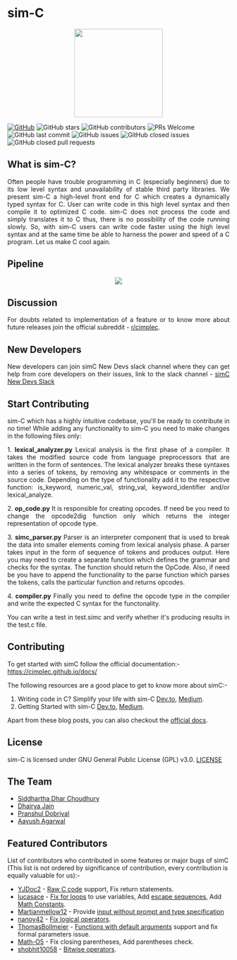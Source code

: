 # sim-C

<p align="center">
  <img src="./logo.png" height="200">
</p>

[![GitHub](https://img.shields.io/github/license/cimplec/sim-c)](https://github.com/cimplec/sim-c/blob/master/LICENSE)  ![GitHub stars](https://img.shields.io/github/stars/cimplec/sim-c?style=plastic)  ![GitHub contributors](https://img.shields.io/github/contributors/cimplec/sim-c)  ![PRs Welcome](https://img.shields.io/badge/PRs-welcome-brightgreen.svg)  ![GitHub last commit](https://img.shields.io/github/last-commit/cimplec/sim-c)  ![GitHub issues](https://img.shields.io/github/issues/cimplec/sim-c?color=darkgreen)  ![GitHub closed issues](https://img.shields.io/github/issues-closed/cimplec/sim-c?color=red)  ![GitHub closed pull requests](https://img.shields.io/github/issues-pr-closed/cimplec/sim-c?color=darkred)

## What is sim-C?

<p align="justify">Often people have trouble programming in C (especially beginners) due to its low level syntax and unavailability of stable third party libraries. We present sim-C a high-level front end for C which creates a dynamically typed syntax for C. User can write code in this high level syntax and then compile it to optimized C code. sim-C does not process the code and simply translates it to C thus, there is no possibility of the code running slowly. So, with sim-C users can write code faster using the high level syntax and at the same time be able to harness the power and speed of a C program. Let us make C cool again.</p>

## Pipeline

<p align="center">
  <img src="./simc-pipeline.png">
</p>

## Discussion

<p align="justify">For doubts related to implementation of a feature or to know more about future releases join the official subreddit - <a href="https://www.reddit.com/r/cimplec/">r/cimplec</a>.
  
## New Developers

<p align="justify">New developers can join simC New Devs slack channel where they can get help from core developers on their issues, link to the slack channel - <a href="https://join.slack.com/t/sim-cnewdevs/shared_invite/zt-jgfthwau-V0INVtZQAaZ4RERZbE2lGg">simC New Devs Slack</a></p>

## Start Contributing

<p align="justify">sim-C which has a highly intuitive codebase, you'll be ready to contribute in no time!
While adding any functionality to sim-C you need to make changes in the following files only:</p>

<p align="justify">1. <strong>lexical_analyzer.py</strong>
Lexical analysis is the first phase of a compiler. It takes the modified source code from language preprocessors that are written in the form of sentences. The lexical analyzer breaks these syntaxes into a series of tokens, by removing any whitespace or comments in the source code. Depending on the type of functionality add it to the respective function: is_keyword, numeric_val, string_val, keyword_identifier and/or lexical_analyze.</p>

<p align="justify">2. <strong>op_code.py</strong>
It is responsible for creating opcodes. If need be you need to change the opcode2dig function only which returns the integer representation of opcode type.</p>

<p align="justify">3. <strong>simc_parser.py</strong>
Parser is an interpreter component that is used to break the data into smaller elements coming from lexical analysis phase. A parser takes input in the form of sequence of tokens and produces output. Here you may need to create a separate function which defines the grammar and checks for the syntax. The function should return the OpCode. Also, if need be you have to append the functionality to the parse function which parses the tokens, calls the particular function and returns opcodes.</p>

<p align="justify">4. <strong>compiler.py</strong>
Finally you need to define the opcode type in the compiler and write the expected C syntax for the functonality.</p>

<p align="justify">You can write a test in test.simc and verify whether it's producing results in the test.c file.</p>


## Contributing
<span id="contribute"></span>
To get started with simC follow the official documentation:- https://cimplec.github.io/docs/

The following resources are a good place to get to know more about simC:-

1) Writing code in C? Simplify your life with sim-C <a href="https://dev.to/cimplec/writing-code-in-c-simplify-your-life-with-sim-c-2dkj">Dev.to</a>, <a href="https://medium.com/oss-build/writing-code-in-c-simplify-your-life-with-sim-c-9dd98f882bf8">Medium</a>.
2) Getting Started with sim-C <a href="https://dev.to/cimplec/getting-started-with-sim-c-4iek">Dev.to</a>, <a href="https://medium.com/oss-build/getting-started-with-sim-c-1397ee539877">Medium</a>.

Apart from these blog posts, you can also checkout the <a href="https://cimplec.github.io/docs">official docs</a>.  

## License

sim-C is licensed under GNU General Public License (GPL) v3.0. [LICENSE](./LICENSE)

## The Team

- [Siddhartha Dhar Choudhury](https://github.com/frankhart2018)
- [Dhairya Jain](https://github.com/dhairyaj)
- [Pranshul Dobriyal](https://github.com/PranshulDobriyal)
- [Aayush Agarwal](https://github.com/Aayush-99)

## Featured Contributors

List of contributors who contributed in some features or major bugs of simC (This list is not ordered by significance of contribution, every contribution is equally valuable for us):-

- [YJDoc2](https://github.com/YJDoc2) - <a href="https://cimplec.github.io/docs/doc.html#rawc">Raw C code</a> support, Fix return statements.
- [lucasace](https://github.com/lucasace) - <a href="https://cimplec.github.io/docs/doc.html#forloop">Fix for loops</a> to use variables, Add <a href="https://cimplec.github.io/docs/doc.html#escapeseq">escape sequences</a>, Add <a href="https://cimplec.github.io/docs/doc.html#mathcons">Math Constants</a>.
- [Martianmellow12](https://github.com/Martianmellow12) - Provide <a href="https://cimplec.github.io/docs/doc.html#inp">input without prompt and type specification</a>
- [nanoy42](https://github.com/nanoy42) - <a href="https://cimplec.github.io/docs/doc.html#logicalop">Fix logical operators</a>.
- [ThomasBollmeier](https://github.com/ThomasBollmeier) - <a href="https://cimplec.github.io/docs/doc.html#fndefargs">Functions with default arguments</a> support and fix formal parameters issue. 
- [Math-O5](https://github.com/Math-O5) - Fix closing parentheses, Add parentheses check.
- [shobhit10058](https://github.com/shobhit10058) - <a href="https://cimplec.github.io/docs/doc.html#bitwiseop">Bitwise operators</a>.
